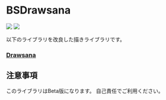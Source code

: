 # BSDrawsana
<img src="https://img.shields.io/badge/SPM-v0.0.30-blue.svg?logo=swift" />
<img src="https://img.shields.io/badge/platform-iOS14-lightgrey.svg" />

以下のライブラリを改良した描きライブラリです。
### [Drawsana](https://github.com/Asana/Drawsana)

## 注意事項
このライブラリはBeta版になります。
自己責任でご利用ください。
